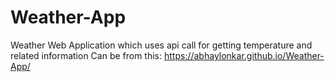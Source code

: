 # Weather-App
Weather Web Application which uses api call for getting temperature and related information
Can be from this: https://abhaylonkar.github.io/Weather-App/

